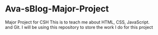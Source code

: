 # Ava-sBlog-Major-Project
Major Project for CSH
This is to teach me about HTML, CSS, JavaScript. and Git.
I will be using this repository to store the work I do for this project
